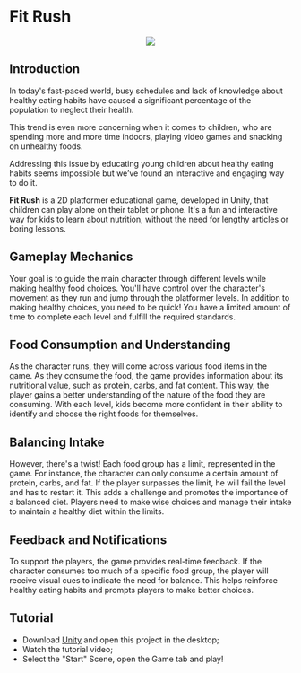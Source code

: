 # Fit Rush

<p align="center">
<img src="https://github.com/val2021-svg/Fit-Rush/assets/95656628/40dfa99a-60c6-491c-a7df-44c3bac07de7" />
</p>

## Introduction

In today's fast-paced world, busy schedules and lack of knowledge about healthy eating habits have caused a significant percentage of the population to neglect their health. 

This trend is even more concerning when it comes to children, who are spending more and more time indoors, playing video games and snacking on unhealthy foods. 

Addressing this issue by educating young children about healthy eating habits seems impossible but we’ve found an interactive and engaging way to do it.

**Fit Rush** is a 2D platformer educational game, developed in Unity, that children can play alone on their tablet or phone. It's a fun and interactive way for kids to learn about nutrition, without the need for lengthy articles or boring lessons. 

## Gameplay Mechanics

Your goal is to guide the main character through different levels while making healthy food choices. You'll have control over the character's movement as they run and jump through the platformer levels. In addition to making healthy choices, you need to be quick! You have a limited amount of time to complete each level and fulfill the required standards.

## Food Consumption and Understanding

As the character runs, they will come across various food items in the game. As they consume the food, the game provides information about its nutritional value, such as protein, carbs, and fat content. This way, the player gains a better understanding of the nature of the food they are consuming. With each level, kids become more confident in their ability to identify and choose the right foods for themselves.

## Balancing Intake

However, there's a twist! Each food group has a limit, represented in the game. For instance, the character can only consume a certain amount of protein, carbs, and fat. If the player surpasses the limit, he will fail the level and has to restart it. This adds a challenge and promotes the importance of a balanced diet. Players need to make wise choices and manage their intake to maintain a healthy diet within the limits. 

## Feedback and Notifications

To support the players, the game provides real-time feedback. If the character consumes too much of a specific food group, the player will receive visual cues to indicate the need for balance. This helps reinforce healthy eating habits and prompts players to make better choices.

## Tutorial

- Download [Unity](https://unity.com/download) and open this project in the desktop;
- Watch the tutorial video;
- Select the "Start" Scene, open the Game tab and play!
